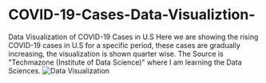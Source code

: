 # COVID-19-Cases-Data-Visualiztion-
Data Visualization of COVID-19 Cases in U.S
Here we are showing the rising COVID-19 cases in U.S for a specific period, these cases are gradually increasing, the visualization is shown quarter wise.
The Source is "Techmazone (Institute of Data Science)" where I am learning the Data Sciences.
![Data Visualization](https://user-images.githubusercontent.com/53220420/213906097-70df150e-7cda-432d-ac2c-cd631014cb8d.png)
